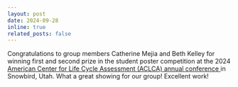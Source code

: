 ```yaml
---
layout: post
date: 2024-09-28
inline: true
related_posts: false
---
```


Congratulations to group members Catherine Mejia and Beth Kelley for winning first and second prize in the student poster competition at the 2024 <a href="https://aclcaconference.org/"> American Center for Life Cycle Assessment (ACLCA) annual conference </a> in Snowbird, Utah. What a great showing for our group! Excellent work!
